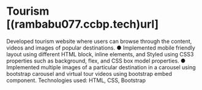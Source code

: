 # Tourism [(rambabu077.ccbp.tech)url]
Developed tourism website where users can browse through the content, videos and images of popular
destinations.
● Implemented mobile friendly layout using different HTML block, inline elements, and Styled using
CSS3 properties such as background, flex, and CSS box model properties.
● Implemented multiple images of a particular destination in a carousel using bootstrap carousel and
virtual tour videos using bootstrap embed component.
Technologies used: HTML, CSS, Bootstrap
